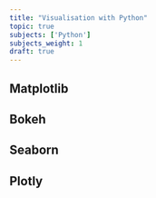 ```yaml
---
title: "Visualisation with Python"
topic: true
subjects: ['Python']
subjects_weight: 1
draft: true
---
```


## Matplotlib

## Bokeh

## Seaborn

<!-- https://www.kaggle.com/learn/data-visualization-from-non-coder-to-coder -->

## Plotly